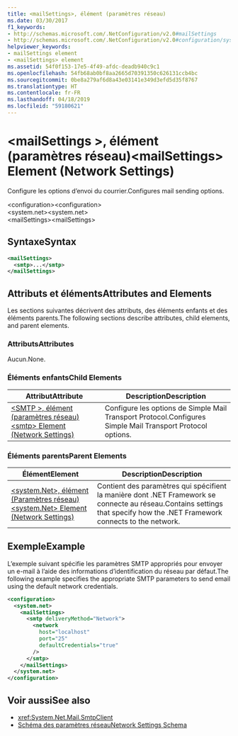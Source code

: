 ```yaml
---
title: <mailSettings>, élément (paramètres réseau)
ms.date: 03/30/2017
f1_keywords:
- http://schemas.microsoft.com/.NetConfiguration/v2.0#mailSettings
- http://schemas.microsoft.com/.NetConfiguration/v2.0#configuration/system.net/mailSettings
helpviewer_keywords:
- mailSettings element
- <mailSettings> element
ms.assetid: 54f0f153-17e5-4f49-afdc-deadb940c9c1
ms.openlocfilehash: 54fb68ab0bf8aa2665d70391350c626131ccb4bc
ms.sourcegitcommit: 0be8a279af6d8a43e03141e349d3efd5d35f8767
ms.translationtype: HT
ms.contentlocale: fr-FR
ms.lasthandoff: 04/18/2019
ms.locfileid: "59180621"
---
```

# <a name="mailsettings-element-network-settings"></a><span data-ttu-id="e7710-102">\<mailSettings >, élément (paramètres réseau)</span><span class="sxs-lookup"><span data-stu-id="e7710-102">\<mailSettings> Element (Network Settings)</span></span>
<span data-ttu-id="e7710-103">Configure les options d’envoi du courrier.</span><span class="sxs-lookup"><span data-stu-id="e7710-103">Configures mail sending options.</span></span>  

<span data-ttu-id="e7710-104">\<configuration></span><span class="sxs-lookup"><span data-stu-id="e7710-104">\<configuration></span></span>  
<span data-ttu-id="e7710-105">\<system.net></span><span class="sxs-lookup"><span data-stu-id="e7710-105">\<system.net></span></span>  
<span data-ttu-id="e7710-106">\<mailSettings></span><span class="sxs-lookup"><span data-stu-id="e7710-106">\<mailSettings></span></span>  
  
## <a name="syntax"></a><span data-ttu-id="e7710-107">Syntaxe</span><span class="sxs-lookup"><span data-stu-id="e7710-107">Syntax</span></span>  
  
```xml  
<mailSettings>
  <smtp>...</smtp>  
</mailSettings>
```  
  
## <a name="attributes-and-elements"></a><span data-ttu-id="e7710-108">Attributs et éléments</span><span class="sxs-lookup"><span data-stu-id="e7710-108">Attributes and Elements</span></span>  
 <span data-ttu-id="e7710-109">Les sections suivantes décrivent des attributs, des éléments enfants et des éléments parents.</span><span class="sxs-lookup"><span data-stu-id="e7710-109">The following sections describe attributes, child elements, and parent elements.</span></span>  
  
### <a name="attributes"></a><span data-ttu-id="e7710-110">Attributs</span><span class="sxs-lookup"><span data-stu-id="e7710-110">Attributes</span></span>  
 <span data-ttu-id="e7710-111">Aucun.</span><span class="sxs-lookup"><span data-stu-id="e7710-111">None.</span></span>  
  
### <a name="child-elements"></a><span data-ttu-id="e7710-112">Éléments enfants</span><span class="sxs-lookup"><span data-stu-id="e7710-112">Child Elements</span></span>  
  
|<span data-ttu-id="e7710-113">Attribut</span><span class="sxs-lookup"><span data-stu-id="e7710-113">Attribute</span></span>|<span data-ttu-id="e7710-114">Description</span><span class="sxs-lookup"><span data-stu-id="e7710-114">Description</span></span>|  
|---------------|-----------------|  
|[<span data-ttu-id="e7710-115">\<SMTP >, élément (paramètres réseau)</span><span class="sxs-lookup"><span data-stu-id="e7710-115">\<smtp> Element (Network Settings)</span></span>](../../../../../docs/framework/configure-apps/file-schema/network/smtp-element-network-settings.md)|<span data-ttu-id="e7710-116">Configure les options de Simple Mail Transport Protocol.</span><span class="sxs-lookup"><span data-stu-id="e7710-116">Configures Simple Mail Transport Protocol options.</span></span>|  
  
### <a name="parent-elements"></a><span data-ttu-id="e7710-117">Éléments parents</span><span class="sxs-lookup"><span data-stu-id="e7710-117">Parent Elements</span></span>  
  
|<span data-ttu-id="e7710-118">**Élément**</span><span class="sxs-lookup"><span data-stu-id="e7710-118">**Element**</span></span>|<span data-ttu-id="e7710-119">**Description**</span><span class="sxs-lookup"><span data-stu-id="e7710-119">**Description**</span></span>|  
|-----------------|---------------------|  
|[<span data-ttu-id="e7710-120">\<system.Net>, élément (Paramètres réseau)</span><span class="sxs-lookup"><span data-stu-id="e7710-120">\<system.Net> Element (Network Settings)</span></span>](../../../../../docs/framework/configure-apps/file-schema/network/system-net-element-network-settings.md)|<span data-ttu-id="e7710-121">Contient des paramètres qui spécifient la manière dont .NET Framework se connecte au réseau.</span><span class="sxs-lookup"><span data-stu-id="e7710-121">Contains settings that specify how the .NET Framework connects to the network.</span></span>|  
  
## <a name="example"></a><span data-ttu-id="e7710-122">Exemple</span><span class="sxs-lookup"><span data-stu-id="e7710-122">Example</span></span>  
 <span data-ttu-id="e7710-123">L’exemple suivant spécifie les paramètres SMTP appropriés pour envoyer un e-mail à l’aide des informations d’identification du réseau par défaut.</span><span class="sxs-lookup"><span data-stu-id="e7710-123">The following example specifies the appropriate SMTP parameters to send email using the default network credentials.</span></span>  
  
```xml  
<configuration>  
  <system.net>  
    <mailSettings>  
      <smtp deliveryMethod="Network">  
        <network  
          host="localhost"  
          port="25"  
          defaultCredentials="true"  
        />  
      </smtp>  
    </mailSettings>  
  </system.net>  
</configuration>  
```  
  
## <a name="see-also"></a><span data-ttu-id="e7710-124">Voir aussi</span><span class="sxs-lookup"><span data-stu-id="e7710-124">See also</span></span>

- <xref:System.Net.Mail.SmtpClient>
- [<span data-ttu-id="e7710-125">Schéma des paramètres réseau</span><span class="sxs-lookup"><span data-stu-id="e7710-125">Network Settings Schema</span></span>](../../../../../docs/framework/configure-apps/file-schema/network/index.md)
